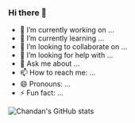 ### Hi there 👋


- 🔭 I’m currently working on ...
- 🌱 I’m currently learning ...
- 👯 I’m looking to collaborate on ...
- 🤔 I’m looking for help with ...
- 💬 Ask me about ...
- 📫 How to reach me: ...
- 😄 Pronouns: ...
- ⚡ Fun fact: ...

![Chandan's GitHub stats](https://github-readme-stats.vercel.app/api?username=Mr-Manna&count_private=true&hide=contribs,prs&show_icons=true&theme=radical)

